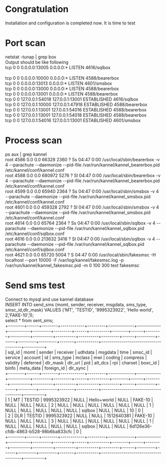 # Congratulation
Installation and configuration is completed now. It is time to test

# Port scan
netstat -tunap | grep box<br/>
Output should be like following<br/>
tcp        0      0 0.0.0.0:13005           0.0.0.0:*               LISTEN      4616/sqlbox <br/>     
tcp        0      0 0.0.0.0:10000           0.0.0.0:*               LISTEN      4588/bearerbox <br/>
tcp        0      0 0.0.0.0:13013           0.0.0.0:*               LISTEN      4601/smsbox <br/>
tcp        0      0 0.0.0.0:13000           0.0.0.0:*               LISTEN      4588/bearerbox <br/>
tcp        0      0 0.0.0.0:13001           0.0.0.0:*               LISTEN      4588/bearerbox  <br/>
tcp        0      0 127.0.0.1:54018         127.0.0.1:13001         ESTABLISHED 4616/sqlbox         <br/>
tcp        0      0 127.0.0.1:10000         127.0.0.1:47918         ESTABLISHED 4588/bearerbox      <br/>
tcp        0      0 127.0.0.1:13001         127.0.0.1:54016         ESTABLISHED 4588/bearerbox      <br/>
tcp        0      0 127.0.0.1:13001         127.0.0.1:54018         ESTABLISHED 4588/bearerbox      <br/>
tcp        0      0 127.0.0.1:54016         127.0.0.1:13001         ESTABLISHED 4601/smsbox<br/>

# Process scan
ps aux | grep kannel <br/>
root      4586  0.0  0.0  66328  2360 ?        Ss   04:47   0:00 /usr/local/sbin/bearerbox -v 4 --parachute --daemonize --pid-file /var/run/kannel/kannel_bearerbox.pid /etc/kannel/conf/kannel.conf<br/>
root      4588  0.0  0.0 680972  5276 ?        Sl   04:47   0:00 /usr/local/sbin/bearerbox -v 4 --parachute --daemonize --pid-file /var/run/kannel/kannel_bearerbox.pid /etc/kannel/conf/kannel.conf<br/>
root      4599  0.0  0.0  65940  2364 ?        Ss   04:47   0:00 /usr/local/sbin/smsbox -v 4 --parachute --daemonize --pid-file /var/run/kannel/kannel_smsbox.pid /etc/kannel/conf/kannel.conf<br/>
root      4601  0.0  0.0 459328  2792 ?        Sl   04:47   0:00 /usr/local/sbin/smsbox -v 4 --parachute --daemonize --pid-file /var/run/kannel/kannel_smsbox.pid /etc/kannel/conf/kannel.conf<br/>
root      4614  0.0  0.0  65764  2364 ?        Ss   04:47   0:00 /usr/local/sbin/sqlbox -v 4 --parachute --daemonize --pid-file /var/run/kannel/kannel_sqlbox.pid /etc/kannel/conf/sqlbox.conf<br/>
root      4616  0.0  0.0 213632  3416 ?        Sl   04:47   0:00 /usr/local/sbin/sqlbox -v 4 --parachute --daemonize --pid-file /var/run/kannel/kannel_sqlbox.pid /etc/kannel/conf/sqlbox.conf<br/>
root      4621  0.0  0.0  65720  5004 ?        S    04:47   0:00 /usr/local/sbin/fakesmsc -H localhost --port 10000 -F /var/log/kannel/fakesmsc.log -p /var/run/kannel/kannel_fakesmsc.pid -m 0 100 300 text fakesmsc<br/>

# Send sms test
Connect to mysql and use kannel database<br/>
INSERT INTO send_sms (momt, sender, receiver, msgdata, sms_type, smsc_id,dlr_mask) VALUES ('MT', 'TESTID', '9995323922', 'Hello world', 2,'FAKE-10',1);<br/>
select * from sent_sms;<br/>
+--------+------+--------+------------+---------+-------------+------------+-----------+---------+---------+------+----------+--------+------+--------+----------+----------+----------+----------+---------+------+---------+------+---------+---------+-------+-----------+--------------------------------------+----------+<br/>
| sql_id | momt | sender | receiver   | udhdata | msgdata     | time       | smsc_id   | service | account | id   | sms_type | mclass | mwi  | coding | compress | validity | deferred | dlr_mask | dlr_url | pid  | alt_dcs | rpi  | charset | boxc_id | binfo | meta_data | foreign_id                           | dlr_sync |<br/>
+--------+------+--------+------------+---------+-------------+------------+-----------+---------+---------+------+----------+--------+------+--------+----------+----------+----------+----------+---------+------+---------+------+---------+---------+-------+-----------+--------------------------------------+----------+<br/>
|     1  | MT   | TESTID | 9995323922 | NULL    | Hello+world |       NULL | FAKE-10   | NULL    | NULL    | NULL |        2 |   NULL | NULL |   NULL |     NULL |     NULL |     NULL |        1 | NULL    | NULL |    NULL | NULL | NULL    | sqlbox  | NULL  | NULL      | 10                                   |        0 |<br/>
|     2  | DLR  | TESTID | 9995323922 | NULL    | NULL        | 1512640381 | FAKE-10   | NULL    | NULL    | NULL |        3 |   NULL | NULL |   NULL |     NULL |     NULL |     NULL |        1 | NULL    | NULL |    NULL | NULL | NULL    | sqlbox  | NULL  | NULL      | 6d126e36-cfdb-4863-b528-98b6ba833cfc |        0 |<br/>
+--------+------+--------+------------+---------+-------------+------------+-----------+---------+---------+------+----------+--------+------+--------+----------+----------+----------+----------+---------+------+---------+------+---------+---------+-------+-----------+--------------------------------------+----------+<br/>
